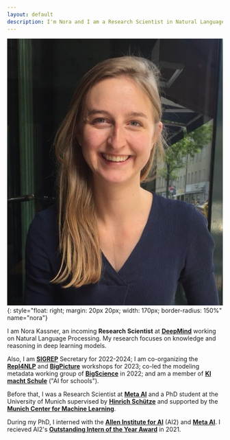 ```yaml
---
layout: default
description: I'm Nora and I am a Research Scientist in Natural Language Processing.
---
```


<!-- (comment) the image below can be found in img folder of this very project-->
![nora](./img/people/Foto.jpeg){: style="float: right; margin: 20px 20px; width: 170px; border-radius: 150%" name="nora"}


<!-- <a href= onMouseOver="document.readmore_1.src='/img/people/Foto.jpeg';" onMouseOut="document.readmore_1.src='/img/people/Foto.jpeg';">
<img src="/img/people/Foto.jpeg" name="readmore_1" width=204px height=240px></a> -->

I am Nora Kassner, an incoming  __Research Scientist__ at [__DeepMind__](https://www.deepmind.com/) working on Natural Language Processing. My research focuses on knowledge and reasoning in deep learning models.



Also, I am [__SIGREP__](https://www.sigrep.org/index.html) Secretary for 2022-2024; I am co-organizing the [__Repl4NLP__](https://sites.google.com/view/repl4nlp2023/?pli=1) and [__BigPicture__](https://www.bigpictureworkshop.com/) workshops for 2023; co-led the modeling metadata working group of [__BigScience__](https://bigscience.huggingface.co/) in 2022; and am a member of [__KI macht Schule__](https://ki-macht-schule.de) ("AI for schools").



Before that, I was a Research Scientist at [__Meta AI__](https://ai.facebook.com/) and a PhD student at the University of Munich supervised by [__Hinrich Schütze__](https://scholar.google.com/citations?user=qIL9dWUAAAAJ&hl=en) and supported by the  [__Munich Center for Machine Learning__](https://mcml.ai/). 

During my PhD, I interned with the [__Allen Institute for AI__](https://allenai.org/) (AI2) and [__Meta AI__](https://ai.facebook.com/). I recieved AI2's [__Outstanding Intern of the Year Award__](https://allenai.org/outstanding-interns) in 2021.